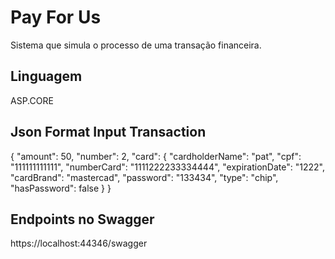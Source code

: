 # Pay For Us
Sistema que simula o processo de uma transação financeira.

## Linguagem 
ASP.CORE

## Json Format Input Transaction
{
  "amount": 50,
  "number": 2,
  "card": {
    "cardholderName": "pat",
    "cpf": "111111111111",
    "numberCard": "1111222233334444",
    "expirationDate": "1222",
    "cardBrand": "mastercad",
    "password": "133434",
    "type": "chip",
    "hasPassword": false
  }
}

## Endpoints no Swagger
https://localhost:44346/swagger

